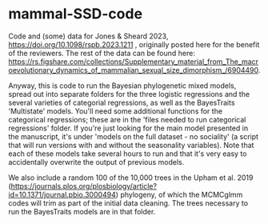 #  mammal-SSD-code

Code and (some) data for Jones & Sheard 2023, https://doi.org/10.1098/rspb.2023.1211 , originally posted here for the benefit of the reviewers. The rest of the data can be found here: https://rs.figshare.com/collections/Supplementary_material_from_The_macroevolutionary_dynamics_of_mammalian_sexual_size_dimorphism_/6904490. 

Anyway, this is code to run the Bayesian phylogenetic mixed models, spread out into separate folders for the three logistic regressions and the several varieties of categorial regressions, as well as the BayesTraits 'Multistate' models. You'll need some additional functions for the categorical regressions; these are in the 'files needed to run categorical regressions' folder. If you're just looking for the main model presented in the manuscript, it's under 'models on the full dataset - no sociality' (a script that will run versions with and without the seasonality variables). Note that each of these models take several hours to run and that it's very easy to accidentally overwrite the output of previous models.

We also include a random 100 of the 10,000 trees in the Upham et al. 2019 (https://journals.plos.org/plosbiology/article?id=10.1371/journal.pbio.3000494) phylogeny, of which the MCMCglmm codes will trim as part of the initial data cleaning. The trees necessary to run the BayesTraits models are in that folder.
